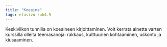 ```yaml
---
title: "Koeaine"
tags: etusivu rub4.5
---
```


Keskiviikon tunnilla on koeaineen kirjoittaminen. Voit kerrata ainetta varten kurssilla olleita teemasanoja: rakkaus, kulttuurien kohtaaminen, uskonto ja kiusaaminen.